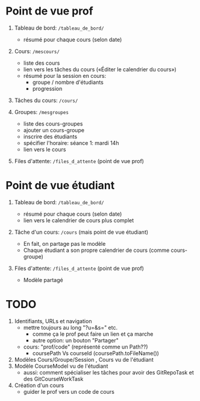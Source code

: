 # Point de vue prof

1. Tableau de bord: `/tableau_de_bord/`
    * résumé pour chaque cours (selon date)
1. Cours: `/mescours/` 
    * liste des cours
    * lien vers les tâches du cours («Éditer le calendrier du cours»)
    * résumé pour la session en cours:
        * groupe / nombre d'étudiants
        * progression
1. Tâches du cours: `/cours/`
1. Groupes: `/mesgroupes`
    * liste des cours-groupes 
    * ajouter un cours-groupe
    * inscrire des étudiants
    * spécifier l'horaire: séance 1: mardi 14h
    * lien vers le cours

1. Files d'attente: `/files_d_attente` (point de vue prof)

# Point de vue étudiant

1. Tableau de bord: `/tableau_de_bord/`
    * résumé pour chaque cours (selon date)
    * lien vers le calendrier de cours plus complet

1. Tâche d'un cours: `/cours` (mais point de vue étudiant) 
    * En fait, on partage pas le modèle
    * Chaque étudiant a son propre calendrier de cours (comme cours-groupe)

1. Files d'attente: `/files_d_attente` (point de vue prof)
    * Modèle partagé


# TODO



1. Identifiants, URLs et navigation
    * mettre toujours au long "?u=&s=" etc.
        * comme ça le prof peut faire un lien et ça marche
        * autre option: un bouton "Partager"
    * cours: "prof/code" (représenté comme un Path??)
        * coursePath Vs courseId (coursePath.toFileName())
2. Modèles Cours/Groupe/Session , Cours vu de l'étudiant
2. Modèle CourseModel vu de l'étudiant
    * aussi: comment spécialiser les tâches pour avoir des GitRepoTask et des GitCourseWorkTask
3. Création d'un cours
    * guider le prof vers un code de cours
